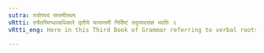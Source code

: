 ```yaml
---
sutra: तत्रोपपदं सप्तमीस्थम्
vRtti: तत्रैतस्मिन्धात्वधिकारे तृतीये यत्सप्तमी निर्दिष्टं तदुपपदसंज्ञं भवति ॥
vRtti_eng: Here in this Third Book of Grammar referring to verbal roots, the word implied in a term exhibited in the locative case, is called '_upapada_' or dependent word.

---
```

